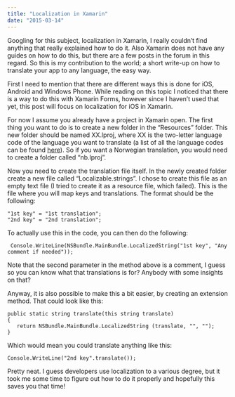 ```yaml
---
title: "Localization in Xamarin"
date: "2015-03-14"
---
```


Googling for this subject, localization in Xamarin, I really couldn’t find anything that really explained how to do it. Also Xamarin does not have any guides on how to do this, but there are a few posts in the forum in this regard. So this is my contribution to the world; a short write-up on how to translate your app to any language, the easy way.

First I need to mention that there are different ways this is done for iOS, Android and Windows Phone. While reading on this topic I noticed that there is a way to do this with Xamarin Forms, however since I haven’t used that yet, this post will focus on localization for iOS in Xamarin.

For now I assume you already have a project in Xamarin open. The first thing you want to do is to create a new folder in the “Resources” folder. This new folder should be named XX.lproj, where XX is the two-letter language code of the language you want to translate (a list of all the language codes can be found [here](http://www.loc.gov/standards/iso639-2/php/code_list.php "Language codes")). So if you want a Norwegian translation, you would need to create a folder called “nb.lproj”.

Now you need to create the translation file itself. In the newly created folder create a new file called “Localizable.strings”. I chose to create this file as an empty text file (I tried to create it as a resource file, which failed). This is the file where you will map keys and translations. The format should be the following:

```language-csharp
"1st key" = "1st translation"; 
"2nd key" = "2nd translation";
```

To actually use this in the code, you can then do the following:

```language-csharp
 Console.WriteLine(NSBundle.MainBundle.LocalizedString("1st key", "Any comment if needed"));
```

Note that the second parameter in the method above is a comment, I guess so you can know what that translations is for? Anybody with some insights on that?

Anyway, it is also possible to make this a bit easier, by creating an extension method. That could look like this:

```language-csharp
public static string translate(this string translate) 
{ 
   return NSBundle.MainBundle.LocalizedString (translate, "", ""); 
}
```

Which would mean you could translate anything like this:

`Console.WriteLine("2nd key".translate());`

Pretty neat. I guess developers use localization to a various degree, but it took me some time to figure out how to do it properly and hopefully this saves you that time!
